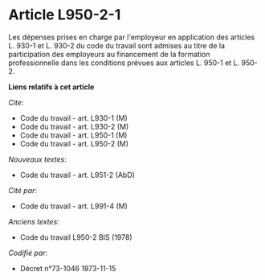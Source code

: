 # Article L950-2-1

Les dépenses prises en charge par l'employeur en application des articles L. 930-1 et L. 930-2 du code du travail sont
admises au titre de la participation des employeurs au financement de la formation professionnelle dans les conditions
prévues aux articles L. 950-1 et L. 950-2.

**Liens relatifs à cet article**

_Cite_:

  - Code du travail - art. L930-1 (M)
  - Code du travail - art. L930-2 (M)
  - Code du travail - art. L950-1 (M)
  - Code du travail - art. L950-2 (M)

_Nouveaux textes_:

  - Code du travail - art. L951-2 (AbD)

_Cité par_:

  - Code du travail - art. L991-4 (M)

_Anciens textes_:

  - Code du travail L950-2 BIS (1978)

_Codifié par_:

  - Décret n°73-1046 1973-11-15
